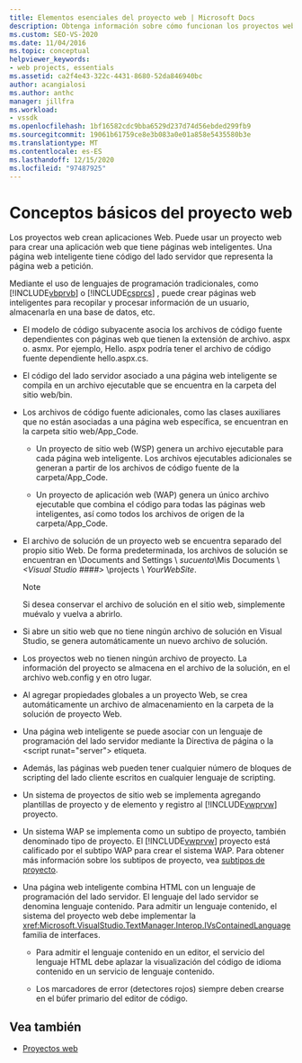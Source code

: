```yaml
---
title: Elementos esenciales del proyecto web | Microsoft Docs
description: Obtenga información sobre cómo funcionan los proyectos web en Visual Studio.
ms.custom: SEO-VS-2020
ms.date: 11/04/2016
ms.topic: conceptual
helpviewer_keywords:
- web projects, essentials
ms.assetid: ca2f4e43-322c-4431-8680-52da846940bc
author: acangialosi
ms.author: anthc
manager: jillfra
ms.workload:
- vssdk
ms.openlocfilehash: 1bf16582cdc9bba6529d237d74d56ebded299fb9
ms.sourcegitcommit: 19061b61759ce8e3b083a0e01a858e5435580b3e
ms.translationtype: MT
ms.contentlocale: es-ES
ms.lasthandoff: 12/15/2020
ms.locfileid: "97487925"
---
```

# <a name="web-project-essentials"></a>Conceptos básicos del proyecto web
Los proyectos web crean aplicaciones Web. Puede usar un proyecto web para crear una aplicación web que tiene páginas web inteligentes. Una página web inteligente tiene código del lado servidor que representa la página web a petición.

 Mediante el uso de lenguajes de programación tradicionales, como [!INCLUDE[vbprvb](../../code-quality/includes/vbprvb_md.md)] o [!INCLUDE[csprcs](../../data-tools/includes/csprcs_md.md)] , puede crear páginas web inteligentes para recopilar y procesar información de un usuario, almacenarla en una base de datos, etc.

- El modelo de código subyacente asocia los archivos de código fuente dependientes con páginas web que tienen la extensión de archivo. aspx o. asmx. Por ejemplo, Hello. aspx podría tener el archivo de código fuente dependiente hello.aspx.cs.

- El código del lado servidor asociado a una página web inteligente se compila en un archivo ejecutable que se encuentra en la carpeta del sitio web/bin.

- Los archivos de código fuente adicionales, como las clases auxiliares que no están asociadas a una página web específica, se encuentran en la carpeta sitio web/App_Code.

  - Un proyecto de sitio web (WSP) genera un archivo ejecutable para cada página web inteligente. Los archivos ejecutables adicionales se generan a partir de los archivos de código fuente de la carpeta/App_Code.

  - Un proyecto de aplicación web (WAP) genera un único archivo ejecutable que combina el código para todas las páginas web inteligentes, así como todos los archivos de origen de la carpeta/App_Code.

- El archivo de solución de un proyecto web se encuentra separado del propio sitio Web. De forma predeterminada, los archivos de solución se encuentran en \Documents and Settings \\ *sucuenta*\Mis Documents \\ *\<Visual Studio ####>* \projects \\ *YourWebSite*.

  > [!NOTE]
  > Si desea conservar el archivo de solución en el sitio web, simplemente muévalo y vuelva a abrirlo.

- Si abre un sitio web que no tiene ningún archivo de solución en Visual Studio, se genera automáticamente un nuevo archivo de solución.

- Los proyectos web no tienen ningún archivo de proyecto. La información del proyecto se almacena en el archivo de la solución, en el archivo web.config y en otro lugar.

- Al agregar propiedades globales a un proyecto Web, se crea automáticamente un archivo de almacenamiento en la carpeta de la solución de proyecto Web.

- Una página web inteligente se puede asociar con un lenguaje de programación del lado servidor mediante la Directiva de página o la \<script runat="server"> etiqueta.

- Además, las páginas web pueden tener cualquier número de bloques de scripting del lado cliente escritos en cualquier lenguaje de scripting.

- Un sistema de proyectos de sitio web se implementa agregando plantillas de proyecto y de elemento y registro al [!INCLUDE[vwprvw](../../extensibility/internals/includes/vwprvw_md.md)] proyecto.

- Un sistema WAP se implementa como un subtipo de proyecto, también denominado tipo de proyecto. El [!INCLUDE[vwprvw](../../extensibility/internals/includes/vwprvw_md.md)] proyecto está calificado por el subtipo WAP para crear el sistema WAP. Para obtener más información sobre los subtipos de proyecto, vea [subtipos de proyecto](../../extensibility/internals/project-subtypes.md).

- Una página web inteligente combina HTML con un lenguaje de programación del lado servidor. El lenguaje del lado servidor se denomina lenguaje contenido. Para admitir un lenguaje contenido, el sistema del proyecto web debe implementar la <xref:Microsoft.VisualStudio.TextManager.Interop.IVsContainedLanguage> familia de interfaces.

  - Para admitir el lenguaje contenido en un editor, el servicio del lenguaje HTML debe aplazar la visualización del código de idioma contenido en un servicio de lenguaje contenido.

  - Los marcadores de error (detectores rojos) siempre deben crearse en el búfer primario del editor de código.

## <a name="see-also"></a>Vea también
- [Proyectos web](../../extensibility/internals/web-projects.md)

